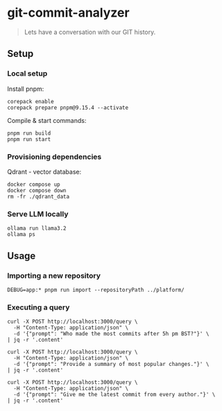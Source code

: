 # git-commit-analyzer

> Lets have a conversation with our GIT history.

## Setup

### Local setup

Install pnpm:

```
corepack enable
corepack prepare pnpm@9.15.4 --activate
```

Compile & start commands:

```
pnpm run build
pnpm run start
```

### Provisioning dependencies

Qdrant - vector database:

```
docker compose up
docker compose down
rm -fr ./qdrant_data
```

### Serve LLM locally

```
ollama run llama3.2
ollama ps
```

## Usage

### Importing a new repository

```
DEBUG=app:* pnpm run import --repositoryPath ../platform/
```

### Executing a query

```
curl -X POST http://localhost:3000/query \
  -H "Content-Type: application/json" \
  -d '{"prompt": "Who made the most commits after 5h pm BST?"}' \
| jq -r '.content'
```

```
curl -X POST http://localhost:3000/query \
  -H "Content-Type: application/json" \
  -d '{"prompt": "Provide a summary of most popular changes."}' \
| jq -r '.content'
```

```
curl -X POST http://localhost:3000/query \
  -H "Content-Type: application/json" \
  -d '{"prompt": "Give me the latest commit from every author."}' \
| jq -r '.content'
```
